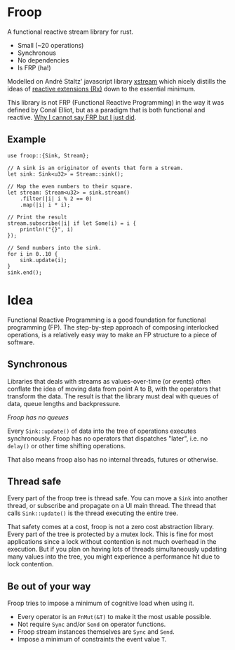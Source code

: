 # Froop

A functional reactive stream library for rust.

* Small (~20 operations)
* Synchronous
* No dependencies
* Is FRP (ha!)

Modelled on André Staltz' javascript library [xstream][xstrem] which nicely distills
the ideas of [reactive extensions (Rx)][reactx] down to the essential minimum.

This library is not FRP (Functional Reactive Programming) in the way it was
defined by Conal Elliot, but as a paradigm that is both functional and reactive.
[Why I cannot say FRP but I just did][notfrp].

[xstrem]: https://github.com/staltz/xstream
[reactx]: http://reactivex.io
[notfrp]: https://medium.com/@andrestaltz/why-i-cannot-say-frp-but-i-just-did-d5ffaa23973b

## Example

```
use froop::{Sink, Stream};

// A sink is an originator of events that form a stream.
let sink: Sink<u32> = Stream::sink();

// Map the even numbers to their square.
let stream: Stream<u32> = sink.stream()
    .filter(|i| i % 2 == 0)
    .map(|i| i * i);

// Print the result
stream.subscribe(|i| if let Some(i) = i {
    println!("{}", i)
});

// Send numbers into the sink.
for i in 0..10 {
    sink.update(i);
}
sink.end();
```

# Idea

Functional Reactive Programming is a good foundation for functional programming (FP).
The step-by-step approach of composing interlocked operations, is a relatively
easy way to make an FP structure to a piece of software.

## Synchronous

Libraries that deals with streams as values-over-time (or events) often conflate the
idea of moving data from point A to B, with the operators that transform the data. The
result is that the library must deal with queues of data, queue lengths and backpressure.

_Froop has no queues_

Every `Sink::update()` of data into the tree of operations executes synchronously. Froop
has no operators that dispatches "later", i.e. no `delay()` or other time shifting
operations.

That also means froop also has no internal threads, futures or otherwise.

## Thread safe

Every part of the froop tree is thread safe. You can move a `Sink` into another thread,
or subscribe and propagate on a UI main thread. The thread that calls `Sink::update()` is
the thread executing the entire tree.

That safety comes at a cost, froop is not a zero cost abstraction library. Every part of
the tree is protected by a mutex lock. This is fine for most applications since a lock
without contention is not much overhead in the execution. But if you plan on having
lots of threads simultaneously updating many values into the tree, you might
experience a performance hit due to lock contention.

## Be out of your way

Froop tries to impose a minimum of cognitive load when using it.

* Every operator is an `FnMut(&T)` to make it the most usable possible.
* Not require `Sync` and/or `Send` on operator functions.
* Froop stream instances themselves are `Sync` and `Send`.
* Impose a minimum of constraints the event value `T`.
